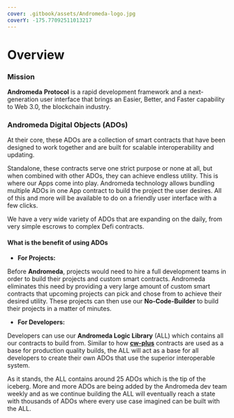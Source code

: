 ```yaml
---
cover: .gitbook/assets/Andromeda-logo.jpg
coverY: -175.77092511013217
---
```


# Overview

### Mission

**Andromeda** **Protocol** is a rapid development framework and a next-generation user interface that brings an Easier, Better, and Faster capability to Web 3.0, the blockchain industry.

### Andromeda Digital Objects (ADOs)

At their core, these ADOs are a collection of smart contracts that have been designed to work together and are built for scalable interoperability and updating.

Standalone, these contracts serve one strict purpose or none at all, but when combined with other ADOs, they can achieve endless utility. This is where our Apps come into play. Andromeda technology allows bundling multiple ADOs in one App contract to build the project the user desires. All of this and more will be available to do on a friendly user interface with a few clicks.

We have a very wide variety of ADOs that are expanding on the daily, from very simple escrows to complex Defi contracts.

#### What is the benefit of using ADOs

* **For Projects:**

Before **Andromeda**, projects would need to hire a full development teams in order to  build their projects and custom smart contracts. Andromeda eliminates this need by providing a very large amount of custom smart contracts that upcoming projects can pick and chose from to achieve their desired utility. These projects can then use our **No-Code-Builder** to build their projects in a matter of minutes.

* **For Developers:**

Developers can use our **Andromeda Logic Library** (ALL) which contains all our contracts to build from. Similar to how [**cw-plus**](https://github.com/CosmWasm/cw-plus) contracts are used as a base for production quality builds, the ALL will act as a base for all developers to create their own ADOs that use the superior interoperable system.&#x20;

As it stands, the ALL contains around 25 ADOs which is the tip of the iceberg. More and more ADOs are being added by the Andromeda dev team weekly and as we continue building the ALL will eventually reach a state with thousands of ADOs where every use case imagined can be built with the ALL.
